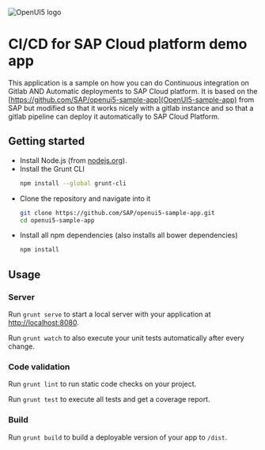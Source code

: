 ![OpenUI5 logo](http://openui5.org/images/OpenUI5_new_big_side.png)

# CI/CD for SAP Cloud platform demo app
This application is a sample on how you can do Continuous integration on Gitlab AND Automatic deployments to 
SAP Cloud platform. It is based on the [https://github.com/SAP/openui5-sample-app](OpenUI5-sample-app) from SAP 
but modified so that it works nicely with a gitlab instance and so that a gitlab pipeline can deploy it 
automatically to SAP Cloud Platform.


## Getting started
* Install Node.js (from [nodejs.org](http://nodejs.org/)).
* Install the Grunt CLI
    ```sh
    npm install --global grunt-cli
    ```
* Clone the repository and navigate into it
    ```sh
    git clone https://github.com/SAP/openui5-sample-app.git
    cd openui5-sample-app
    ```
* Install all npm dependencies (also installs all bower dependencies)
    ```sh
    npm install
    ```

## Usage
### Server
Run `grunt serve` to start a local server with your application at [http://localhost:8080](http://localhost:8080).

Run `grunt watch` to also execute your unit tests automatically after every change.

### Code validation
Run `grunt lint` to run static code checks on your project.

Run `grunt test` to execute all tests and get a coverage report.

### Build
Run `grunt build` to build a deployable version of your app to `/dist`.
